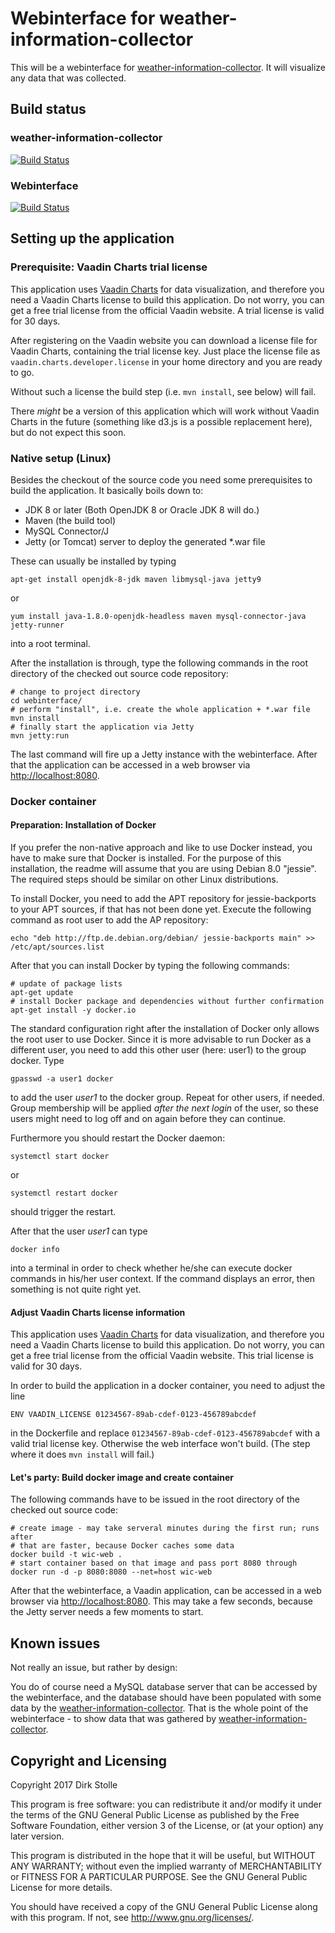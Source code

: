 # Webinterface for weather-information-collector

This will be a webinterface for [weather-information-collector](https://github.com/striezel/weather-information-collector).
It will visualize any data that was collected.

## Build status

### weather-information-collector

[![Build Status](https://travis-ci.org/striezel/weather-information-collector.svg?branch=master)](https://travis-ci.org/striezel/weather-information-collector)

### Webinterface

[![Build Status](https://travis-ci.org/striezel/weather-information-collector-webinterface.svg?branch=master)](https://travis-ci.org/striezel/weather-information-collector-webinterface)

## Setting up the application

### Prerequisite: Vaadin Charts trial license

This application uses [Vaadin Charts](https://vaadin.com/charts) for data
visualization, and therefore you need a Vaadin Charts license to build this
application. Do not worry, you can get a free trial license from the official
Vaadin website. A trial license is valid for 30 days.

After registering on the Vaadin website you can download a license file for
Vaadin Charts, containing the trial license key. Just place the license file as
`vaadin.charts.developer.license` in your home directory and you are ready to
go.

Without such a license the build step (i.e. `mvn install`, see below) will fail.

There _might_ be a version of this application which will work without Vaadin
Charts in the future (something like d3.js is a possible replacement here),
but do not expect this soon.

### Native setup (Linux)

Besides the checkout of the source code you need some prerequisites to build
the application. It basically boils down to:

* JDK 8 or later (Both OpenJDK 8 or Oracle JDK 8 will do.)
* Maven (the build tool)
* MySQL Connector/J
* Jetty (or Tomcat) server to deploy the generated *.war file

These can usually be installed by typing

    apt-get install openjdk-8-jdk maven libmysql-java jetty9

or

    yum install java-1.8.0-openjdk-headless maven mysql-connector-java jetty-runner

into a root terminal.

After the installation is through, type the following commands in the root
directory of the checked out source code repository:

    # change to project directory
    cd webinterface/
    # perform "install", i.e. create the whole application + *.war file
    mvn install
    # finally start the application via Jetty
    mvn jetty:run

The last command will fire up a Jetty instance with the webinterface. After that
the application can be accessed in a web browser via <http://localhost:8080>.

### Docker container

#### Preparation: Installation of Docker

If you prefer the non-native approach and like to use Docker instead, you have
to make sure that Docker is installed. For the purpose of this installation,
the readme will assume that you are using Debian 8.0 "jessie". The required
steps should be similar on other Linux distributions.

To install Docker, you need to add the APT repository for jessie-backports to
your APT sources, if that has not been done yet. Execute the following command
as root user to add the AP repository:

    echo "deb http://ftp.de.debian.org/debian/ jessie-backports main" >> /etc/apt/sources.list

After that you can install Docker by typing the following commands:

    # update of package lists
    apt-get update
    # install Docker package and dependencies without further confirmation
    apt-get install -y docker.io

The standard configuration right after the installation of Docker only allows
the root user to use Docker. Since it is more advisable to run Docker as a
different user, you need to add this other user (here: user1) to the group
docker. Type

    gpasswd -a user1 docker

to add the user _user1_ to the docker group. Repeat for other users, if needed.
Group membership will be applied _after the next login_ of the user, so these
users might need to log off and on again before they can continue.

Furthermore you should restart the Docker daemon:

    systemctl start docker

or

    systemctl restart docker

should trigger the restart.

After that the user _user1_ can type

    docker info

into a terminal in order to check whether he/she can execute docker commands in
his/her user context. If the command displays an error, then something is not
quite right yet.

#### Adjust Vaadin Charts license information

This application uses [Vaadin Charts](https://vaadin.com/charts) for data
visualization, and therefore you need a Vaadin Charts license to build this
application. Do not worry, you can get a free trial license from the official
Vaadin website. This trial license is valid for 30 days.

In order to build the application in a docker container, you need to adjust the
line

    ENV VAADIN_LICENSE 01234567-89ab-cdef-0123-456789abcdef

in the Dockerfile and replace `01234567-89ab-cdef-0123-456789abcdef` with a
valid trial license key. Otherwise the web interface won't build. (The step
where it does `mvn install` will fail.)

#### Let's party: Build docker image and create container

The following commands have to be issued in the root directory of the checked
out source code:

    # create image - may take serveral minutes during the first run; runs after
    # that are faster, because Docker caches some data
    docker build -t wic-web .
    # start container based on that image and pass port 8080 through
    docker run -d -p 8080:8080 --net=host wic-web

After that the webinterface, a Vaadin application, can be accessed in a web
browser via <http://localhost:8080>. This may take a few seconds, because the
Jetty server needs a few moments to start.

## Known issues

Not really an issue, but rather by design:

You do of course need a MySQL database server that can be accessed by the
webinterface, and the database should have been populated with some data by the
[weather-information-collector](https://github.com/striezel/weather-information-collector).
That is the whole point of the webinterface - to show data that was gathered by
[weather-information-collector](https://github.com/striezel/weather-information-collector).

## Copyright and Licensing

Copyright 2017  Dirk Stolle

This program is free software: you can redistribute it and/or modify
it under the terms of the GNU General Public License as published by
the Free Software Foundation, either version 3 of the License, or
(at your option) any later version.

This program is distributed in the hope that it will be useful,
but WITHOUT ANY WARRANTY; without even the implied warranty of
MERCHANTABILITY or FITNESS FOR A PARTICULAR PURPOSE.  See the
GNU General Public License for more details.

You should have received a copy of the GNU General Public License
along with this program.  If not, see <http://www.gnu.org/licenses/>.
